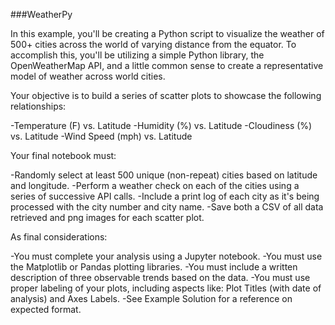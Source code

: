 ###WeatherPy

In this example, you'll be creating a Python script to visualize the weather of 500+ cities across the world of varying distance from the equator. To accomplish this, you'll be utilizing a simple Python library, the OpenWeatherMap API, and a little common sense to create a representative model of weather across world cities.

Your objective is to build a series of scatter plots to showcase the following relationships:

-Temperature (F) vs. Latitude
-Humidity (%) vs. Latitude
-Cloudiness (%) vs. Latitude
-Wind Speed (mph) vs. Latitude


Your final notebook must:

-Randomly select at least 500 unique (non-repeat) cities based on latitude and longitude.
-Perform a weather check on each of the cities using a series of successive API calls.
-Include a print log of each city as it's being processed with the city number and city name.
-Save both a CSV of all data retrieved and png images for each scatter plot.


As final considerations:

-You must complete your analysis using a Jupyter notebook.
-You must use the Matplotlib or Pandas plotting libraries.
-You must include a written description of three observable trends based on the data.
-You must use proper labeling of your plots, including aspects like: Plot Titles (with date of analysis) and Axes Labels.
-See Example Solution for a reference on expected format.
